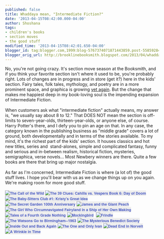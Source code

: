 ```yaml
---
published: false
title: Whaddaya mean, "Intermediate Fiction?"
date: '2013-04-15T08:42:00.000-04:00'
author: Shoshana
tags:
- children's books
- section moves
- the good stuff
modified_time: '2013-04-15T08:42:01.650-04:00'
blogger_id: tag:blogger.com,1999:blog-5767374071871443859.post-5585928470966929411
blogger_orig_url: http://brooklinebooksmith.blogspot.com/2013/04/whaddaya-mean-intermediate-fiction.html
---
```


No, you're not going crazy. It's section move season at the Booksmith, and if you think your favorite section isn't where it used to be, you're probably right. Lots of changes are in progress and in store (get it?) here in the kids' section. Fairy tales, folk tales, mythology, and poetry are in a more prominent space, and graphica is growing <a href="http://brooklinebooksmith.blogspot.com/2012/09/graphica-grows.html">yet again</a>. But the change that makes me happiest deep in my book-loving soul is the impending expansion of Intermediate Fiction.<br /><br />When customers ask what "intermediate fiction" actually means, my answer is, "we usually say about 8 to 12." That DOES NOT mean the section is off-limits to seven-year-olds, thirteen-year-olds, or anyone else, of course. Harry Potter's there, and I defy you to pin an age on that. In any case, the category known in the publishing business as "middle grade" covers a lot of ground, both developmentally and in terms of the stories available. To my mind, it's the richest part of the kids' section. It houses classics and hot new titles, series and &nbsp;stand-alones, simple and complicated fantasy, funny and serious and in-between realism, historical fiction, mysteries, semigraphica, verse novels... Most Newbery winners are there. Quite a few books are there that bring up major nostalgia.<br /><br />As far as I'm concerned, Intermediate Fiction is where (a lot of) the good stuff lives. I hope you'll bear with us as we change things up on you again. We're making room for more good stuff.<br /><br /><a href="http://www.brooklinebooksmith-shop.com/book/v/9780141321059" style="background-color: #eeeeee; color: #4b5cc3; font-family: 'Helvetica neue', Helvetica, Arial, Verdana, sans-serif; font-size: 12px; font-weight: bold; line-height: 18px; text-align: center; text-decoration: none;"><img src="http://images.booksense.com/images/books/059/321/FC9780141321059.JPG" style="border: 0px;" title="The Call of the Wild" /></a>&nbsp;<a href="http://www.brooklinebooksmith-shop.com/book/v/9780545298445" style="background-color: #eeeeee; color: #4b5cc3; font-family: 'Helvetica neue', Helvetica, Arial, Verdana, sans-serif; font-size: 12px; font-weight: bold; line-height: 18px; text-align: center; text-decoration: none;"><img src="http://images.booksense.com/images/books/445/298/FC9780545298445.JPG" style="border: 0px;" title="The 39 Clues: Cahills vs. Vespers Book 6: Day of Doom" /></a>&nbsp;<a href="http://www.brooklinebooksmith-shop.com/book/v/9780545174756" style="background-color: #eeeeee; color: #4b5cc3; font-family: 'Helvetica neue', Helvetica, Arial, Verdana, sans-serif; font-size: 12px; font-weight: bold; line-height: 18px; text-align: center; text-decoration: none;"><img src="http://images.booksense.com/images/books/756/174/FC9780545174756.JPG" style="border: 0px;" title="The Baby-Sitters Club #1: Kristy's Great Idea" /></a>&nbsp;<a href="http://www.brooklinebooksmith-shop.com/book/v/9780064401883" style="background-color: #eeeeee; color: #4b5cc3; font-family: 'Helvetica neue', Helvetica, Arial, Verdana, sans-serif; font-size: 12px; font-weight: bold; line-height: 18px; text-align: center; text-decoration: none;"><img src="http://images.booksense.com/images/books/883/401/FC9780064401883.JPG" style="border: 0px;" title="The Secret Garden 100th Anniversary" /></a>&nbsp;<a href="http://www.brooklinebooksmith-shop.com/book/v/9780142410363" style="background-color: #eeeeee; color: #4b5cc3; font-family: 'Helvetica neue', Helvetica, Arial, Verdana, sans-serif; font-size: 12px; font-weight: bold; line-height: 18px; text-align: center; text-decoration: none;"><img src="http://images.booksense.com/images/books/363/410/FC9780142410363.JPG" style="border: 0px;" title="James and the Giant Peach" /></a>&nbsp;<a href="http://www.brooklinebooksmith-shop.com/book/v/9781250010193" style="background-color: #eeeeee; color: #4b5cc3; font-family: 'Helvetica neue', Helvetica, Arial, Verdana, sans-serif; font-size: 12px; font-weight: bold; line-height: 18px; text-align: center; text-decoration: none;"><img src="http://images.booksense.com/images/books/193/010/FC9781250010193.JPG" style="border: 0px;" title="The Girl Who Circumnavigated Fairyland in a Ship of Her Own Making" /></a>&nbsp;<a href="http://www.brooklinebooksmith-shop.com/book/v/9780142408810" style="background-color: #eeeeee; color: #4b5cc3; font-family: 'Helvetica neue', Helvetica, Arial, Verdana, sans-serif; font-size: 12px; font-weight: bold; line-height: 18px; text-align: center; text-decoration: none;"><img src="http://images.booksense.com/images/books/810/408/FC9780142408810.JPG" style="border: 0px;" title="Tales of a Fourth Grade Nothing" /></a>&nbsp;<a href="http://www.brooklinebooksmith-shop.com/book/v/9780142417751" style="background-color: #eeeeee; color: #4b5cc3; font-family: 'Helvetica neue', Helvetica, Arial, Verdana, sans-serif; font-size: 12px; font-weight: bold; line-height: 18px; text-align: center; text-decoration: none;"><img src="http://images.booksense.com/images/books/751/417/FC9780142417751.JPG" style="border: 0px;" title="Mockingbird" /></a>&nbsp;&nbsp;<a href="http://www.brooklinebooksmith-shop.com/book/v/9780689818769" style="background-color: #eeeeee; color: #4b5cc3; font-family: 'Helvetica neue', Helvetica, Arial, Verdana, sans-serif; font-size: 12px; font-weight: bold; line-height: 18px; text-align: center; text-decoration: none;"><img src="http://images.booksense.com/images/books/769/818/FC9780689818769.JPG" style="border: 0px;" title="Frindle" /></a>&nbsp;<a href="http://www.brooklinebooksmith-shop.com/book/v/9780440228004" style="background-color: #eeeeee; color: #4b5cc3; font-family: 'Helvetica neue', Helvetica, Arial, Verdana, sans-serif; font-size: 12px; font-weight: bold; line-height: 18px; text-align: center; text-decoration: none;"><img src="http://images.booksense.com/images/books/004/228/FC9780440228004.JPG" style="border: 0px;" title="The Watsons Go to Birmingham--1963" /></a>&nbsp;<a href="http://www.brooklinebooksmith-shop.com/book/v/9780316003957" style="background-color: #eeeeee; color: #4b5cc3; font-family: 'Helvetica neue', Helvetica, Arial, Verdana, sans-serif; font-size: 12px; font-weight: bold; line-height: 18px; text-align: center; text-decoration: none;"><img src="http://images.booksense.com/images/books/957/003/FC9780316003957.JPG" style="border: 0px;" title="The Mysterious Benedict Society" /></a>&nbsp;<a class="thickbox initThickbox-processed" href="http://images.indiebound.com/136/993/9780810993136.jpg" rel="field_image_cache_0" style="background-color: white; color: #4b5cc3; font-family: 'Helvetica neue', Helvetica, Arial, Verdana, sans-serif; font-size: 12px; font-weight: bold; line-height: 18px; text-align: center; text-decoration: none;" title="Diary of a Wimpy Kid"><img src="http://images.booksense.com/images/books/136/993/FC9780810993136.JPG" style="border: 0px;" title="" /></a>&nbsp;<a href="http://www.brooklinebooksmith-shop.com/book/v/9780061962783" style="background-color: #eeeeee; color: #4b5cc3; font-family: 'Helvetica neue', Helvetica, Arial, Verdana, sans-serif; font-size: 12px; font-weight: bold; line-height: 18px; text-align: center; text-decoration: none;"><img src="http://images.booksense.com/images/books/783/962/FC9780061962783.JPG" style="border: 0px;" title="Inside Out and Back Again" /></a>&nbsp;<a href="http://www.brooklinebooksmith-shop.com/book/v/9780061992254" style="background-color: #eeeeee; color: #4b5cc3; font-family: 'Helvetica neue', Helvetica, Arial, Verdana, sans-serif; font-size: 12px; font-weight: bold; line-height: 18px; text-align: center; text-decoration: none;"><img src="http://images.booksense.com/images/books/254/992/FC9780061992254.JPG" style="border: 0px;" title="The One and Only Ivan" /></a>&nbsp;<a href="http://www.brooklinebooksmith-shop.com/book/v/9780374379933" style="background-color: #eeeeee; color: #4b5cc3; font-family: 'Helvetica neue', Helvetica, Arial, Verdana, sans-serif; font-size: 12px; font-weight: bold; line-height: 18px; text-align: center; text-decoration: none;"><img src="http://images.booksense.com/images/books/933/379/FC9780374379933.JPG" style="border: 0px;" title="Dead End in Norvelt" /></a>&nbsp;<a href="http://www.brooklinebooksmith-shop.com/book/v/9780312367541" style="background-color: #eeeeee; color: #4b5cc3; font-family: 'Helvetica neue', Helvetica, Arial, Verdana, sans-serif; font-size: 12px; font-weight: bold; line-height: 18px; text-align: center; text-decoration: none;"><img src="http://images.booksense.com/images/books/541/367/FC9780312367541.JPG" style="border: 0px;" title="A Wrinkle in Time" /></a><br /><br /><br /><br />